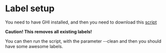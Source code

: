 # Label setup

You need to have GHI installed, and then you need to download this [script](https://github.com/Praqma/the-phlow/blob/master/phlow-labels)

**Caution! This removes all existing labels!**

You can then run the script, with the parameter --clean and then you should have some awesome labels.